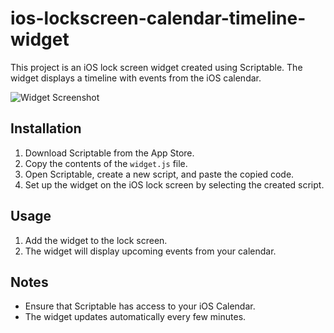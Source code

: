 # ios-lockscreen-calendar-timeline-widget

This project is an iOS lock screen widget created using Scriptable. The widget displays a timeline with events from the iOS calendar.

![Widget Screenshot](screenshot.png)

## Installation

1. Download Scriptable from the App Store.
2. Copy the contents of the `widget.js` file.
3. Open Scriptable, create a new script, and paste the copied code.
4. Set up the widget on the iOS lock screen by selecting the created script.

## Usage

1. Add the widget to the lock screen.
2. The widget will display upcoming events from your calendar.

## Notes

- Ensure that Scriptable has access to your iOS Calendar.
- The widget updates automatically every few minutes.
